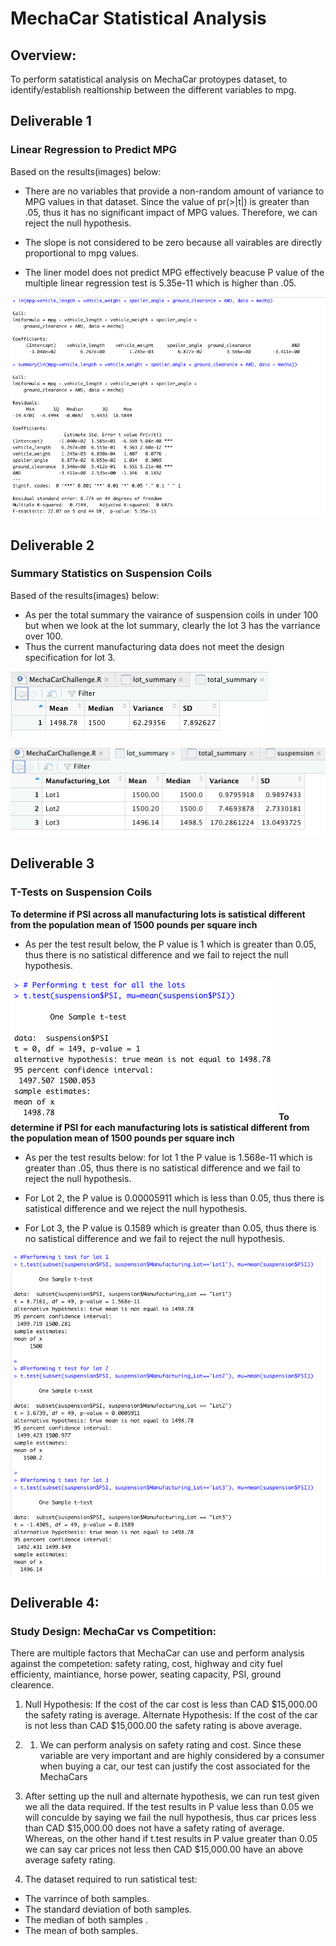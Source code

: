 # MechaCar Statistical Analysis

## Overview:

To perform satatistical analysis on MechaCar protoypes dataset, to identify/establish realtionship between the different variables to mpg.

## Deliverable 1

### Linear Regression to Predict MPG

Based on the results(images) below:

- There are no variables that provide a non-random amount of variance to MPG values in that dataset. Since the value of pr(>|t|) is greater than .05, thus it has no significant impact of MPG values. Therefore, we can reject the null hypothesis. 

- The slope is not considered to be zero because all vairables are directly proportional to mpg values. 

- The liner model does not predict MPG effectively beacuse P value of the multiple linear regression test is 5.35e-11 which is higher than .05. 

![this is an image](https://github.com/Orangexinlan/MechaCar_Statistical_Analysis/blob/874170229fd647ce591adec58ac4dbdf25ca78df/Resources/lm.png)


## Deliverable 2

### Summary Statistics on Suspension Coils

Based of the results(images) below:

- As per the total summary the vairance of suspension coils in under 100 but when we look at the lot summary, clearly the lot 3 has the varriance over 100. 
- Thus the current manufacturing data does not meet the design specification for lot 3. 

![this is an image](https://github.com/Orangexinlan/MechaCar_Statistical_Analysis/blob/874170229fd647ce591adec58ac4dbdf25ca78df/Resources/total_summary.png)

![this is an image](https://github.com/Orangexinlan/MechaCar_Statistical_Analysis/blob/874170229fd647ce591adec58ac4dbdf25ca78df/Resources/lot_summary.png)

## Deliverable 3

### T-Tests on Suspension Coils

**To determine if PSI across all manufacturing lots is satistical different from the population mean of 1500 pounds per square inch**

- As per the test result below, the P value is 1 which is greater than 0.05, thus there is no satistical difference and we fail to reject the null hypothesis. 

![this is an image](https://github.com/Orangexinlan/MechaCar_Statistical_Analysis/blob/874170229fd647ce591adec58ac4dbdf25ca78df/Resources/all_lots.png)
**To determine if PSI for each manufacturing lots is satistical different from the population mean of 1500 pounds per square inch**

- As per the test results below: for lot 1 the P value is 1.568e-11 which is greater than .05, thus there is no satistical difference and we fail to reject the null hypothesis. 

- For Lot 2, the P value is 0.00005911 which is less than 0.05, thus there is satistical difference and we reject the null hypothesis. 

- For Lot 3, the P value is 0.1589 which is greater than 0.05, thus there is no satistical difference and we fail to reject the null hypothesis. 

![this is an image](https://github.com/Orangexinlan/MechaCar_Statistical_Analysis/blob/874170229fd647ce591adec58ac4dbdf25ca78df/Resources/each_lot.png)

## Deliverable 4:

### Study Design: MechaCar vs Competition:

There are multiple factors that MechaCar can use and perform analysis against the competetion: safety rating, cost, highway and city fuel efficienty, maintiance, horse power, seating capacity, PSI, ground clearence. 

1. Null Hypothesis: If the cost of the car cost is less than  CAD $15,000.00 the safety rating is average.
Alternate Hypothesis: If the cost of the car is not less than CAD $15,000.00 the safety rating is above average.

2. 1. We can perform analysis on safety rating and cost. Since these variable are very important and are highly considered by a consumer when buying a car, our test can justify the cost associated for the MechaCars

3. After setting up the null and alternate hypothesis, we can run test given we all the data required. If the test results in P value less than 0.05 we will conculde by saying we fail the null hypothesis, thus car prices less than CAD $15,000.00 does not have a safety rating of average. Whereas, on the other hand if t.test results in P value greater than 0.05 we can say car prices not less then CAD $15,000.00 have an above average safety rating. 

4. The dataset required to run satistical test: 

- The varrince of both samples. 
- The standard deviation of both samples.
- The median of both samples .
- The mean of both samples.

 

